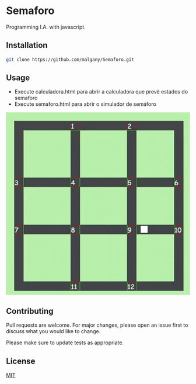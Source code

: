# Semaforo

Programming I.A. with javascript.

## Installation

```bash
git clone https://github.com/malgany/Semaforo.git
```

## Usage

* Execute calculadora.html para abrir a calculadora que prevë estados do semaforo
* Execute semaforo.html para abrir o simulador de semáforo

![Semaforo](semaforo.gif)

## Contributing
Pull requests are welcome. For major changes, please open an issue first to discuss what you would like to change.

Please make sure to update tests as appropriate.

## License
[MIT](https://choosealicense.com/licenses/mit/)
